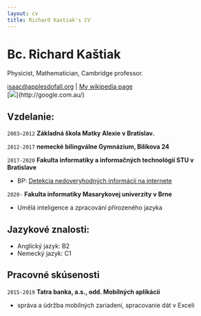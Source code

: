 ```yaml
---
layout: cv
title: Richard Kastiak's CV
---
```

# Bc. Richard Kaštiak
Physicist, Mathematician, Cambridge professor.

<div id="webaddress">
<a href="isaac@applesdofall.org">isaac@applesdofall.org</a>
| <a href="http://en.wikipedia.org/wiki/Isaac_Newton">My wikipedia page</a>
</div>
[<img src="http://www.google.com.au/images/nav_logo7.png">](http://google.com.au/)

## Vzdelanie:
`2003–2012`
__Základná škola Matky Alexie v Bratislav.__

`2012-2017`
__nemecké bilingválne Gymnázium, Bilíkova 24__

`2017-2020`
__Fakulta informatiky a informačných technológií STU v Bratislave__
- BP: [Detekcia nedoveryhodných informácií na internete](http://opac.crzp.sk/?fn=detailBiblioForm&sid=F0D9EA643ED404031EEE171BE0B8&seo=CRZP-detail-kniha)

`2020-`
__Fakulta informatiky Masarykovej univerzity v Brne__
- Umělá inteligence a zpracování přirozeného jazyka

## Jazykové znalosti:
- Anglický jazyk: B2
- Nemecký jazyk: C1

## Pracovné skúsenosti
`2015-2019`
__Tatra banka, a.s., odd. Mobilných aplikácií__
- správa a údržba mobilných zariadení, spracovanie dát v Exceli


<!-- ### Footer

Last updated: May 2013 -->


